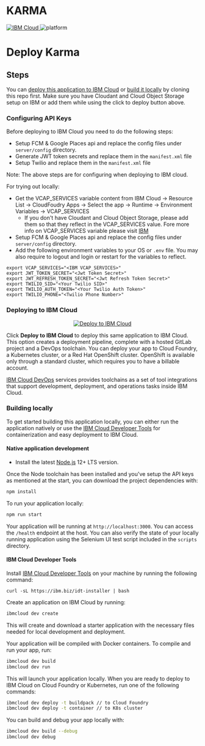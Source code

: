 # KARMA


<p>
    <a href="https://cloud.ibm.com">
    <img src="https://img.shields.io/badge/IBM%20Cloud-powered-blue.svg" alt="IBM Cloud">
    </a>
    <img src="https://img.shields.io/badge/platform-node-lightgrey.svg?style=flat" alt="platform">
</p>


# Deploy Karma

## Steps

You can [deploy this application to IBM Cloud](https://cloud.ibm.com/developer/appservice/starter-kits/nodejs-express-app) or [build it locally](#building-locally) by cloning this repo first.
Make sure you have Cloudant and Cloud Object Storage setup on IBM or add them while using the click to deploy button above.

### Configuring API Keys

Before deploying to IBM Cloud you need to do the following steps:
- Setup FCM & Google Places api and replace the config files under ```server/config``` directory.
- Generate JWT token secrets and replace them in the ```manifest.xml``` file
- Setup Twilio and replace them in the ```manifest.xml``` file

Note: The above steps are for configuring when deploying to IBM cloud.

For trying out locally:
- Get the VCAP_SERVICES variable content from IBM Cloud -> Resource List -> CloudFoudry Apps -> Select the app -> Runtime -> Environment Variables -> VCAP_SERVICES
    - If you don't have Cloudant and Cloud Object Storage, please add them so that they reflect in the VCAP_SERVICES value. Fore more info on VCAP_SERVICES variable please visit [IBM](https://cloud.ibm.com/docs/watson?topic=watson-vcapServices)
- Setup FCM & Google Places api and replace the config files under ```server/config``` directory.
- Add the following environment variables to your OS or ```.env``` file. You may also require to logout and login or restart for the variables to reflect.
```
export VCAP_SERVICES="<IBM VCAP_SERVICES>"
export JWT_TOKEN_SECRET="<Jwt Token Secret>"
export JWT_REFRESH_TOKEN_SECRET="<Jwt Refresh Token Secret>"
export TWILIO_SID="<Your Twilio SID>"
export TWILIO_AUTH_TOKEN="<Your Twilio Auth Token>"
export TWILIO_PHONE="<Twilio Phone Number>"
```

### Deploying to IBM Cloud

<p align="center">
    <a href="https://cloud.ibm.com/developer/appservice/starter-kits/nodejs-express-app">
    <img src="https://cloud.ibm.com/devops/setup/deploy/button_x2.png" alt="Deploy to IBM Cloud">
    </a>
</p>

Click **Deploy to IBM Cloud** to deploy this same application to IBM Cloud. This option creates a deployment pipeline, complete with a hosted GitLab project and a DevOps toolchain. You can deploy your app to Cloud Foundry, a Kubernetes cluster, or a Red Hat OpenShift cluster. OpenShift is available only through a standard cluster, which requires you to have a billable account.

[IBM Cloud DevOps](https://www.ibm.com/cloud/devops) services provides toolchains as a set of tool integrations that support development, deployment, and operations tasks inside IBM Cloud.

### Building locally

To get started building this application locally, you can either run the application natively or use the [IBM Cloud Developer Tools](https://cloud.ibm.com/docs/cli?topic=cloud-cli-getting-started) for containerization and easy deployment to IBM Cloud.

#### Native application development

- Install the latest [Node.js](https://nodejs.org/en/download/) 12+ LTS version.

Once the Node toolchain has been installed and you've setup the API keys as mentioned at the start, you can download the project dependencies with:

```bash
npm install
```

To run your application locally:

```bash
npm run start
```

Your application will be running at `http://localhost:3000`.  You can access the `/health` endpoint at the host. You can also verify the state of your locally running application using the Selenium UI test script included in the `scripts` directory.

#### IBM Cloud Developer Tools

Install [IBM Cloud Developer Tools](https://cloud.ibm.com/docs/cli?topic=cloud-cli-getting-started) on your machine by running the following command:
```
curl -sL https://ibm.biz/idt-installer | bash
```

Create an application on IBM Cloud by running:

```bash
ibmcloud dev create
```

This will create and download a starter application with the necessary files needed for local development and deployment.

Your application will be compiled with Docker containers. To compile and run your app, run:

```bash
ibmcloud dev build
ibmcloud dev run
```

This will launch your application locally. When you are ready to deploy to IBM Cloud on Cloud Foundry or Kubernetes, run one of the following commands:

```bash
ibmcloud dev deploy -t buildpack // to Cloud Foundry
ibmcloud dev deploy -t container // to K8s cluster
```

You can build and debug your app locally with:

```bash
ibmcloud dev build --debug
ibmcloud dev debug
```

